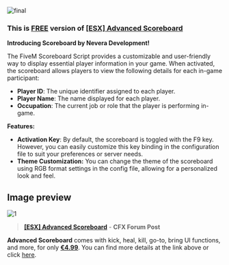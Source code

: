 ![final](https://github.com/user-attachments/assets/99e4ca33-fd59-47cf-b8fe-04b525bf421b)

### This is [FREE](https://forum.cfx.re/t/esx-advanced-scoreboard/5256420) version of [[ESX] Advanced Scoreboard](https://forum.cfx.re/t/esx-advanced-scoreboard/5256420)
**Introducing Scoreboard by Nevera Development!**

The FiveM Scoreboard Script provides a customizable and user-friendly way to display essential player information in your game. When activated, the scoreboard allows players to view the following details for each in-game participant:

* **Player ID**: The unique identifier assigned to each player.
* **Player Name**: The name displayed for each player.
* **Occupation**: The current job or role that the player is performing in-game.

**Features:**

* **Activation Key**: By default, the scoreboard is toggled with the F9 key. However, you can easily customize this key binding in the configuration file to suit your preferences or server needs.
* **Theme Customization:** You can change the theme of the scoreboard using RGB format settings in the config file, allowing for a personalized look and feel.

## Image preview
![1](https://github.com/user-attachments/assets/68e111a1-f215-4523-a6d7-cf185d5b4d46)

> [**[ESX] Advanced Scoreboard**](https://forum.cfx.re/t/esx-advanced-scoreboard/5256420) - **CFX Forum Post**

**Advanced Scoreboard** comes with kick, heal, kill, go-to, bring UI functions, and more,
for only [**€4.99**](https://forum.cfx.re/t/esx-advanced-scoreboard/5256420). You can find more details at the link above or click [here](https://forum.cfx.re/t/esx-advanced-scoreboard/5256420).
